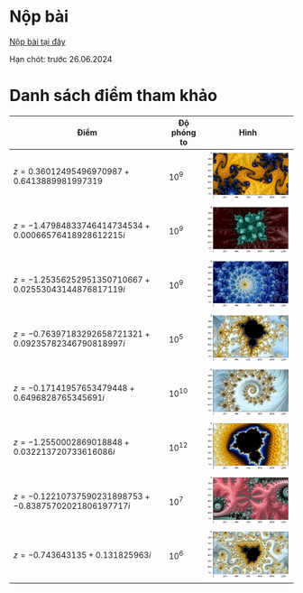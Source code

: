 # Nộp bài
[Nộp bài tại đây](https://forms.gle/1KxV8ko8nRQ5GEAJA)

Hạn chót: trước 26.06.2024
# Danh sách điểm tham khảo
|Điểm|Độ phóng to|Hình|
|--|--|--|
|$z = 0.36012495496970987 + 0.6413889981997319$|$10^9$|![Hình 1](/project/s1.png)|
|$z = -1.47984833746414734534 + 0.00066576418928612215i$|$10^9$|![Hình 2](/project/s2.png)|
|$z = -1.25356252951350710667 + 0.02553043144876817119i$|$10^9$|![Hình 3](/project/s3.png)|
|$z = -0.76397183292658721321 + 0.09235782346790818997i$|$10^5$|![Hình 4](/project/s4.png)|
|$z = -0.17141957653479448 + 0.6496828765345691i$|$10^{10}$|![Hình 5](/project/s5.png)|
|$z = -1.2550002869018848 + 0.032213720733616086i$|$10^{12}$|![Hình 6](/project/s6.png)|
|$z = -0.12210737590231898753 + -0.83875702021806197717i$|$10^7$|![Hình 7](/project/s7.png)|
|$z = -0.743643135 + 0.131825963i$|$10^6$|![Hình 8](/project/s8.png)|